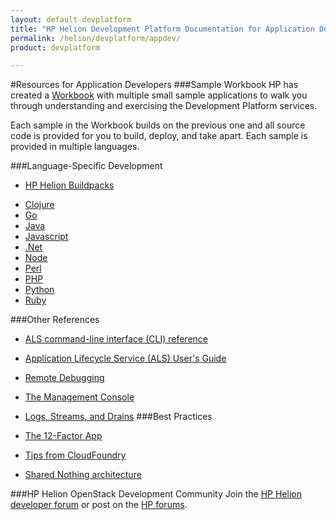 ```yaml
---
layout: default-devplatform
title: "HP Helion Development Platform Documentation for Application Developers"
permalink: /helion/devplatform/appdev/
product: devplatform

---
```


#Resources for Application Developers
###Sample Workbook
HP has created a [Workbook](/helion/devplatform/workbook) with multiple small sample applications to walk you through understanding and exercising the Development Platform services.

Each sample in the Workbook builds on the previous one and all source code is provided for you to build, deploy, and take apart. Each sample is provided in multiple languages. 

###Language-Specific Development

- [HP Helion Buildpacks](/als/v1/user/deploy/buildpack/)
* [Clojure](/als/v1/user/deploy/languages/clojure/)
* [Go](/als/v1/user/deploy/languages/go/)
* [Java](http://dev.hpcloud.com/java/)
* [Javascript](http://dev.hpcloud.com/javascript/)
* [.Net](http://dev.hpcloud.com/dotnet/)
* [Node](/als/v1/user/deploy/languages/node/)
* [Perl](/als/v1/user/deploy/languages/perl/)
* [PHP](http://dev.hpcloud.com/php/)
* [Python](http://dev.hpcloud.com/python/)
* [Ruby](http://dev.hpcloud.com/ruby/)
 
###Other References
- [ALS command-line interface (CLI) reference](helion/devplatform/stackato/user/client/index.html#client)
- [Application Lifecycle Service (ALS) User's Guide](/als/v1/user/)
- [Remote Debugging](/als/v1/user/deploy/app-debug/)
- [The Management Console](/als/v1/user/console/)
- [Logs, Streams, and Drains](/als/v1/user/deploy/app-logs/)
###Best Practices

- [The 12-Factor App](http://12factor.net/)
- [Tips from CloudFoundry](http://docs.cloudfoundry.org/devguide/deploy-apps/prepare-to-deploy.html)
- [Shared Nothing architecture](http://en.wikipedia.org/wiki/Shared_nothing_architecture)

###HP Helion OpenStack Development Community
Join the [HP Helion developer forum](https://community.dev.hp.com/t5/Helion-Development-Platform/bd-p/cloud_board) or post on the [HP forums](https://connect.hpcloud.com/).